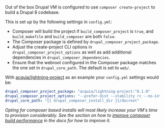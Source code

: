 Out of the box Drupal VM is configured to use `composer create-project` to build a Drupal 8 codebase.

This is set up by the following settings in `config.yml`:

  - Composer will build the project if `build_composer_project` is `true`, and `build_makefile` and `build_composer` are both `false`.
  - The Composer package is defined by `drupal_composer_project_package`.
  - Adjust the create-project CLI options in `drupal_composer_project_options` as well as add additional dependencies in `drupal_composer_dependencies`.
  - Ensure that the webroot configured in the Composer package matches the one set in `drupal_core_path`. The default is set to `web/`.

With [acquia/lightning-project](https://github.com/acquia/lightning-project) as an example your `config.yml` settings would be:

```yaml
drupal_composer_project_package: "acquia/lightning-project:^8.1.0"
drupal_composer_project_options: "--prefer-dist --stability rc --no-interaction"
drupal_core_path: "{{ drupal_composer_install_dir }}/docroot"
```

_Opting for composer based installs will most likely increase your VM's time to provision considerably. See the section on how to [improve composer build performance](../other/performance.md#improving-composer-build-performance) in the docs for how to improve it._

